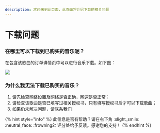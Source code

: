 ```yaml
---
description: 欢迎来到此页面，此页面将介绍下载的相关问题
---
```


# 下载问题

### 在哪里可以下载到已购买的音乐呢？

在包含该歌曲的订单详情页中可以进行音乐下载。如下图：

![](https://static.coolvox.com/static/assets/help/download\_guide.png)

### 为什么我无法下载已购买的音乐？

1. 请先检查网络设置及网络是否正确，网速是否正常；
2. 请检查该歌曲是否已填写过相关授权书，只有填写授权书后才可以下载歌曲；
3. 如果仍未解决问题，请联系我们



{% hint style="info" %}
此信息是否有帮助？请在右下角 :slight\_smile: :neutral\_face: :frowning2: 评分处给予反馈。感谢您的支持！
{% endhint %}

###

